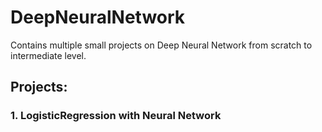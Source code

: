 # DeepNeuralNetwork
Contains multiple small projects on Deep Neural Network from scratch to intermediate level. 

## Projects:

### 1. LogisticRegression with Neural Network
